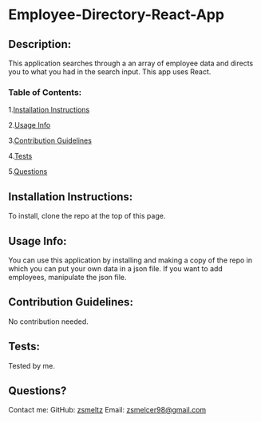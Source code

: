 # Employee-Directory-React-App 
 

## Description: 
This application searches through a an array of employee data and directs you to what you had in the  search input. This app uses React.  

### Table of Contents: 
1.[Installation Instructions](#instalation-instructions) 

  2.[Usage Info](#usage-info) 

  3.[Contribution Guidelines](#contribution-guidelines) 

  4.[Tests](#tests) 

  5.[Questions](#questions?)
  

## Installation Instructions: 
To install, clone the repo at the top of this page.  

## Usage Info: 
You can use this application by installing and making a copy of the repo in which you can put your own data in a json file. If you want to add employees, manipulate the json file. 

## Contribution Guidelines: 
No contribution needed. 

## Tests: 
Tested by me. 

## Questions? 
Contact me:
GitHub: [zsmeltz](https://github.com/zsmeltz) 
Email: zsmelcer98@gmail.com

